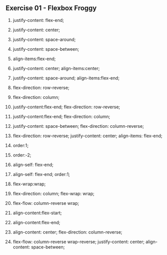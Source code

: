 ## Exercise 01 - Flexbox Froggy

1. justify-content: flex-end;

2. justify-content: center;

3. justify-content: space-around;

4. justify-content: space-between;

5. align-items:flex-end;

6. justify-content: center;
   align-items:center;

7. justify-content: space-around;
   align-items:flex-end;

8. flex-direction: row-reverse;

9. flex-direction: column;

10. justify-content:flex-end;
    flex-direction: row-reverse;

11. justify-content:flex-end;
    flex-direction: column;

12. justify-content: space-between;
    flex-direction: column-reverse;

13. flex-direction: row-reverse;
    justify-content: center;
    align-items: flex-end;

14. order:1;

15. order:-2;

16. align-self: flex-end;

17. align-self: flex-end;
    order:1;

18. flex-wrap:wrap;

19. flex-direction: column;
    flex-wrap: wrap;

20. flex-flow: column-reverse wrap;

21. align-content:flex-start;

22. align-content:flex-end;

23. align-content: center;
    flex-direction: column-reverse;

24. flex-flow: column-reverse wrap-reverse;
    justify-content: center;
    align-content: space-between;
